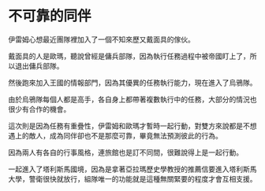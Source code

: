 # 不可靠的同伴

伊雷姆心想最近團隊裡加入了一個不知來歷又戴面具的傢伙。  

戴面具的人是歐瑪，聽說曾經是傭兵部隊，因為執行任務過程中被帝國盯上了，所以退出傭兵部隊。  

然後跑來加入王國的情報部門，因為其優異的任務執行能力，現在進入了烏鴉隊。  

由於烏鴉隊每個人都是高手，各自身上都帶著複數執行中的任務，大部分的情況也很少有合作的機會。  

這次則是因為任務有重疊性，伊雷姆和歐瑪才暫時一起行動，對雙方來說都是不想遇上的敵人，成為同伴卻也不是那麼可靠，畢竟無法預測彼此的行為。  

因為兩人有各自的行事風格，連旅館也是訂不同間，很難說得上是一起行動。  

一起進入了塔利斯馬國境，因為是拿著亞拉瑪歷史學教授的推薦信要進入塔利斯馬大學，警衛很快就放行，組隊唯一的功能就是這種無關緊要的程度才會互相支援。  
